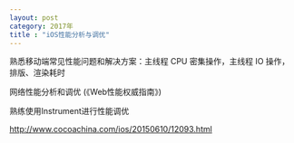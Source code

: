 ```yaml
---
layout: post
category: 2017年
title : "iOS性能分析与调优"
---
```


熟悉移动端常见性能问题和解决方案：主线程 CPU 密集操作，主线程 IO 操作，排版、渲染耗时

网络性能分析和调优 (《Web性能权威指南》)

熟练使用Instrument进行性能调优



http://www.cocoachina.com/ios/20150610/12093.html